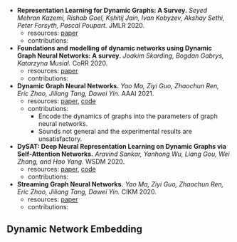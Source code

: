 - **Representation Learning for Dynamic Graphs: A Survey.** *Seyed Mehran Kazemi, Rishab Goel, Kshitij Jain, Ivan Kobyzev, Akshay Sethi, Peter Forsyth, Pascal Poupart.* JMLR 2020.
  - resources: [paper](https://jmlr.csail.mit.edu/papers/volume21/19-447/19-447.pdf)
  - contributions:
- **Foundations and modelling of dynamic networks using Dynamic Graph Neural Networks: A survey.** *Joakim Skarding, Bogdan Gabrys, Katarzyna Musial.* CoRR 2020.
  - resources: [paper](https://export.arxiv.org/pdf/2005.07496)
  - contributions:
- **Dynamic Graph Neural Networks.** *Yao Ma, Ziyi Guo, Zhaochun Ren, Eric Zhao, Jiliang Tang, Dawei Yin.* AAAI 2021.
  - resources: [paper](), [code](https://github.com/IBM/EvolveGCN)
  - contributions:
    - Encode the dynamics of graphs into the parameters of graph neural networks.
    - Sounds not general and the experimental results are unsatisfactory.
- **DySAT: Deep Neural Representation Learning on Dynamic Graphs via Self-Attention Networks.** *Aravind Sankar, Yanhong Wu, Liang Gou, Wei Zhang, and Hao Yang.* WSDM 2020.
  - resources: [paper](https://arxiv.org/pdf/1812.09430.pdf), [code](https://github.com/aravindsankar28/DySAT)
  - contributions:
- **Streaming Graph Neural Networks.** *Yao Ma, Ziyi Guo, Zhaochun Ren, Eric Zhao, Jiliang Tang, Dawei Yin.* CIKM 2020.
  - resources: [paper](https://arxiv.org/pdf/1810.10627)
  - contributions:

## Dynamic Network Embedding